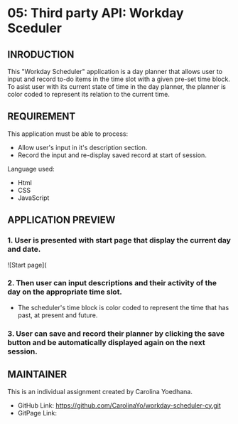 # 05: Third party API: Workday Sceduler

## INRODUCTION 

This "Workday Scheduler" application is a day planner that allows user to input and record to-do items in the time slot with a given pre-set time block.  To asist user with its current state of time in the day planner, the planner is color coded to represent its relation to the current time.  

## REQUIREMENT

This application must be able to process:
* Allow user's input in it's description section.
* Record the input and re-display saved record at start of session.

Language used:
* Html
* CSS
* JavaScript

##  APPLICATION PREVIEW


### 1. User is presented with start page that display the current day and date.

![Start page](

### 2. Then user can input descriptions and their activity of the day on the appropriate time slot.

* The scheduler's time block is color coded to represent the time that has past, at present and future.

### 3. User can save and record their planner by clicking the save button and be automatically displayed again on the next session.



## MAINTAINER 
This is an individual assignment created by Carolina Yoedhana.
* GitHub Link: https://github.com/CarolinaYo/workday-scheduler-cy.git
* GitPage Link: 